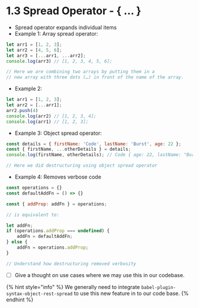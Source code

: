 # 1.3 Spread Operator - { ... }

* Spread operator expands individual items
* Example 1: Array spread operator:

```javascript
let arr1 = [1, 2, 3];
let arr2 = [4, 5, 6];
let arr3 = [...arr1, ...arr2];
console.log(arr3) // [1, 2, 3, 4, 5, 6];

// Here we are combining two arrays by putting them in a 
// new array with three dots (…) in front of the name of the array.
```

* Example 2:

```javascript
let arr1 = [1, 2, 3];
let arr2 = [...arr1];
arr2.push(4)
console.log(arr2) // [1, 2, 3, 4];
console.log(arr1) // [1, 2, 3];
```

* Example 3: Object spread operator:

```javascript
const details = { firstName: 'Code', lastName: 'Burst', age: 22 };
const { firstName, ...otherDetails } = details;
console.log(firstName, otherDetails); // Code { age: 22, lastName: "Burst" }

// Here we did destructuring using object spread operator
```

* Example 4: Removes verbose code

```javascript
const operations = {}
const defaultAddFn = () => {}

const { addProp: addFn } = operations;

// is equivalent to:

let addFn;
if (operations.addProp === undefined) {
    addFn = defaultAddFn;
} else {
    addFn = operations.addProp;
}

// Understand how destructuring removed verbosity
```

* [ ] Give a thought on use cases where we may use this in our codebase.

{% hint style="info" %}
We generally need to integrate `babel-plugin-syntax-object-rest-spread` to use this new feature in to our code base.
{% endhint %}

